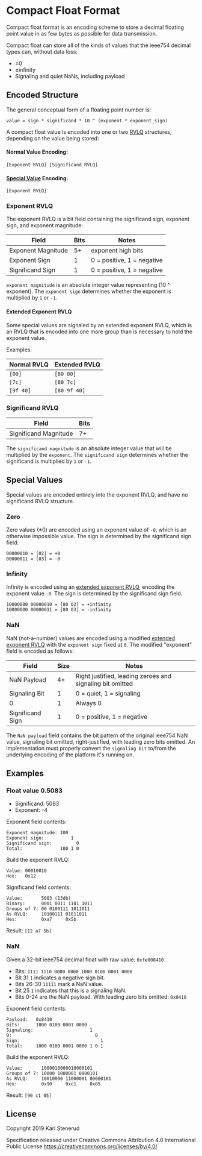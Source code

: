 Compact Float Format
====================

Compact float format is an encoding scheme to store a decimal floating point value in as few bytes as possible for data transmission.

Compact float can store all of the kinds of values that the ieee754 decimal types can, without data loss:
* ±0
* ±infinity
* Signaling and quiet NaNs, including payload



Encoded Structure
-----------------

The general conceptual form of a floating point number is:

    value = sign * significand * 10 ^ (exponent * exponent_sign)

A compact float value is encoded into one or two [RVLQ](https://github.com/kstenerud/vlq/blob/master/vlq-specification.md) structures, depending on the value being stored:

#### Normal Value Encoding:

    [Exponent RVLQ] [Significand RVLQ]

#### [Special Value](#special-values) Encoding:

    [Exponent RVLQ]



### Exponent RVLQ

The exponent RVLQ is a bit field containing the significand sign, exponent sign, and exponent magnitude:

| Field              | Bits | Notes                      |
| ------------------ | ---- | -------------------------- |
| Exponent Magnitude |   5+ | exponent high bits         |
| Exponent Sign      |    1 | 0 = positive, 1 = negative |
| Significand Sign   |    1 | 0 = positive, 1 = negative |

`exponent magnitude` is an absolute integer value representing (10 ^ exponent). The `exponent sign` determines whether the exponent is multiplied by `1` or `-1`.

#### Extended Exponent RVLQ

Some special values are signaled by an extended exponent RVLQ, which is an RVLQ that is encoded into one more group than is necessary to hold the exponent value.

Examples:

| Normal RVLQ | Extended RVLQ |
| ----------- | ------------- |
| `[00]`      | `[80 00]`     |
| `[7c]`      | `[80 7c]`     |
| `[9f 40]`   | `[80 9f 40]`  |


### Significand RVLQ

| Field                 | Bits |
| --------------------- | ---- |
| Significand Magnitude |   7+ |

The `significand magnitude` is an absolute integer value that will be multiplied by the `exponent`. The `significand sign` determines whether the significand is multiplied by `1` or `-1`.



Special Values
--------------

Special values are encoded entirely into the exponent RVLQ, and have no significand RVLQ structure.


### Zero

Zero values (±0) are encoded using an exponent value of `-0`, which is an otherwise impossible value. The sign is determined by the significand sign field:

    00000010 = [02] = +0
    00000011 = [03] = -0


### Infinity

Infinity is encoded using an [extended exponent RVLQ](#extended-exponent-rvlq), encoding the exponent value `-0`. The sign is determined by the significand sign field.

    10000000 00000010 = [80 02] = +infinity
    10000000 00000011 = [80 03] = -infinity


### NaN

NaN (not-a-number) values are encoded using a modified [extended exponent RVLQ](#extended-exponent-rvlq) with the `exponent sign` fixed at `0`. The modified "exponent" field is encoded as follows:

| Field            | Size | Notes                                                     |
| ---------------- | ---- | --------------------------------------------------------- |
| NaN Payload      |   4+ | Right justified, leading zeroes and signaling bit omitted |
| Signaling Bit    |    1 | 0 = quiet, 1 = signaling                                  |
| 0                |    1 | Always 0                                                  |
| Significand Sign |    1 | 0 = positive, 1 = negative                                |

The `NaN payload` field contains the bit pattern of the original ieee754 NaN value, signaling bit omitted, right-justified, with leading zero bits omitted. An implementation must properly convert the `signaling bit` to/from the underlying encoding of the platform it's running on.



Examples
--------

### Float value 0.5083

 * Significand: 5083
 * Exponent: -4

Exponent field contents:

    Exponent magnitude: 100
    Exponent sign:          1
    Significand sign:         0
    Total:              100 1 0

Build the exponent RVLQ:

    Value: 00010010
    Hex:   0x12

Significand field contents:

    Value:       5083 (13db)
    Binary:      0001 0011 1101 1011
    Groups of 7: 00 0100111 1011011
    As RVLQ:     10100111 01011011
    Hex:         0xa7     0x5b

Result: `[12 a7 5b]`


### NaN

Given a 32-bit ieee754 decimal float with raw value: `0xfe008410`

* Bits: `1111 1110 0000 0000 1000 0100 0001 0000`
* Bit 31 `1` indicates a negative sign bit.
* Bits 26-30 `11111` mark a NaN value.
* Bit 25 `1` indicates that this is a signaling NaN.
* Bits 0-24 are the NaN payload. With leading zero bits omitted: `0x8410`

Exponent field contents:

    Payload:   0x8410
    Bits:      1000 0100 0001 0000
    Signaling:                     1
    0:                               0
    Sign:                              1
    Total:     1000 0100 0001 0000 1 0 1

Build the exponent RVLQ:

    Value:       1000010000010000101
    Groups of 7: 10000 1000001 0000101
    As RVLQ:     10010000 11000001 00000101
    Hex:         0x90     0xc1     0x05

Result: `[90 c1 05]`





License
-------

Copyright 2019 Karl Stenerud

Specification released under Creative Commons Attribution 4.0 International Public License https://creativecommons.org/licenses/by/4.0/
